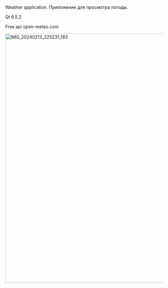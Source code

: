 Weather application.
Приложение для просмотра погоды. 

Qt 6.5.2

Free api open-meteo.com

<img width="794" alt="IMG_20240213_225231_183" src="https://github.com/webboy96/weatherTwo/assets/20285403/725761a3-74eb-4b1d-965e-676d8043dab8">
